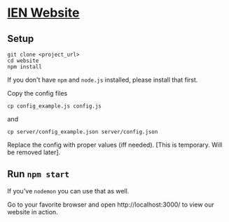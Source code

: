 # [IEN Website](https://ien.io)

## Setup

```
git clone <project_url>
cd website
npm install
```

If you don't have `npm` and `node.js` installed, please install that first.

Copy the config files

`cp config_example.js config.js`

and

`cp server/config_example.json server/config.json`

Replace the config with proper values (iff needed). [This is temporary. Will be removed later].

## Run `npm start`


If you've `nodemon` you can use that as well.


Go to your favorite browser and open http://localhost:3000/ to view our website in action.
